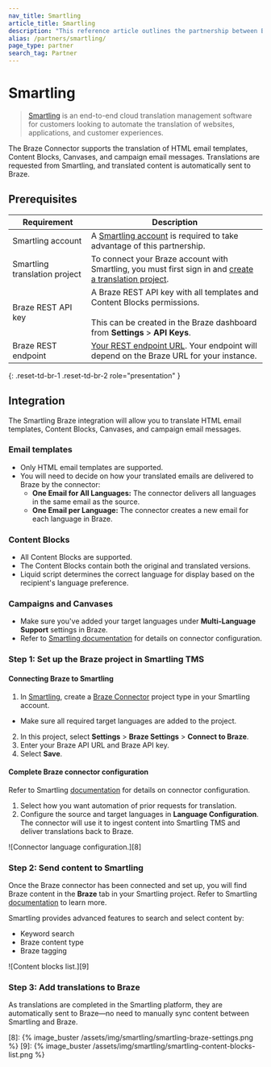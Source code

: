 ```yaml
---
nav_title: Smartling
article_title: Smartling
description: "This reference article outlines the partnership between Braze and Smartling, a cloud-based software for localization. The Braze Connector supports the translation of HTML email templates, Content Blocks, Canvases, and campaign email messages."
alias: /partners/smartling/
page_type: partner
search_tag: Partner
---
```


# Smartling

> [Smartling][5] is an end-to-end cloud translation management software for customers looking to automate the translation of websites, applications, and customer experiences.

The Braze Connector supports the translation of HTML email templates, Content Blocks, Canvases, and campaign email messages. Translations are requested from Smartling, and translated content is automatically sent to Braze.

## Prerequisites

| Requirement | Description |
| ----------- | ----------- |
| Smartling account | A [Smartling account][2] is required to take advantage of this partnership. |
| Smartling translation project | To connect your Braze account with Smartling, you must first sign in and [create a translation project][6]. |
| Braze REST API key | A Braze REST API key with all templates and Content Blocks permissions. <br><br> This can be created in the Braze dashboard from **Settings** > **API Keys**. |
| Braze REST endpoint | [Your REST endpoint URL][1]. Your endpoint will depend on the Braze URL for your instance. |
{: .reset-td-br-1 .reset-td-br-2 role="presentation" }

## Integration

The Smartling Braze integration will allow you to translate HTML email templates, Content Blocks, Canvases, and campaign email messages.

### Email templates
* Only HTML email templates are supported.
* You will need to decide on how your translated emails are delivered to Braze by the connector:
  * **One Email for All Languages:** The connector delivers all languages in the same email as the source.
  * **One Email per Language:** The connector creates a new email for each language in Braze.

### Content Blocks
* All Content Blocks are supported.
* The Content Blocks contain both the original and translated versions.
* Liquid script determines the correct language for display based on the recipient's language preference.

### Campaigns and Canvases
* Make sure you've added your target languages under **Multi-Language Support** settings in Braze.
* Refer to [Smartling documentation][3] for details on connector configuration.

### Step 1: Set up the Braze project in Smartling TMS

#### Connecting Braze to Smartling

1. In [Smartling][2], create a [Braze Connector][6] project type in your Smartling account.
  - Make sure all required target languages are added to the project.
2. In this project, select **Settings** > **Braze Settings** > **Connect to Braze**.
3. Enter your Braze API URL and Braze API key.
4. Select **Save**.

#### Complete Braze connector configuration

Refer to Smartling [documentation][3] for details on connector configuration.

1. Select how you want automation of prior requests for translation.
2. Configure the source and target languages in **Language Configuration**. The connector will use it to ingest content into Smartling TMS and deliver translations back to Braze.

![Connector language configuration.][8]

### Step 2: Send content to Smartling

Once the Braze connector has been connected and set up, you will find Braze content in the **Braze** tab in your Smartling project. Refer to Smartling [documentation][7] to learn more.

Smartling provides advanced features to search and select content by:
* Keyword search
* Braze content type
* Braze tagging

![Content blocks list.][9]

### Step 3: Add translations to Braze

As translations are completed in the Smartling platform, they are automatically sent to Braze—no need to manually sync content between Smartling and Braze.

[1]: {{site.baseurl}}/api/basics/#endpoints
[2]: https://dashboard.smartling.com/
[3]: https://help.smartling.com/hc/en-us/articles/13248549217435
[4]: https://help.smartling.com/hc/article_attachments/13347533624347
[5]: https://www.smartling.com/
[6]: https://help.smartling.com/hc/en-us/articles/115003074093
[7]: https://help.smartling.com/hc/en-us/articles/13248577069979
[8]: {% image_buster /assets/img/smartling/smartling-braze-settings.png %}
[9]: {% image_buster /assets/img/smartling/smartling-content-blocks-list.png %}
